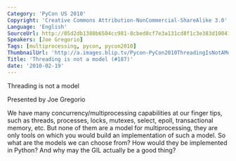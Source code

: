 ```yaml
---
Category: 'PyCon US 2010'
Copyright: 'Creative Commons Attribution-NonCommercial-ShareAlike 3.0'
Language: 'English'
SourceUrl: http://05d2db1380b6504cc981-8cbed8cf7e3a131cd8f1c3e383d10041.r93.cf2.rackcdn.com/pycon-us-2010/270_threading-is-not-a-model-187.m4v
Speakers: [Joe Gregorio]
Tags: [multiprocessing, pycon, pycon2010]
ThumbnailUrl: 'http://a.images.blip.tv/Pycon-PyCon2010ThreadingIsNotAModel187938-427.jpg'
Title: 'Threading is not a model (#187)'
date: '2010-02-19'
---
```

Threading is not a model

  
Presented by Joe Gregorio

  
We have many concurrency/multiprocessing capabilities at our finger tips, such
as threads, processes, locks, mutexes, select, epoll, transactional memory,
etc. But none of them are a model for multiprocessing, they are only tools on
which you would build an implementation of such a model. So what are the
models we can choose from? How would they be implemented in Python? And why
may the GIL actually be a good thing?


